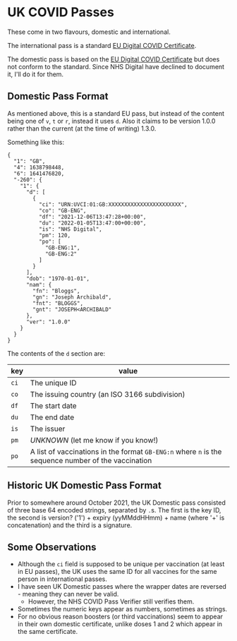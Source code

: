 # UK COVID Passes

These come in two flavours, domestic and international.

The international pass is a standard [EU Digital COVID Certificate](../eu).

The domestic pass is based on the [EU Digital COVID Certificate](../eu) but does not conform to the standard. Since NHS Digital have declined to document it, I'll do it for them.

## Domestic Pass Format

As mentioned above, this is a standard EU pass, but instead of the content being one of `v`, `t` or `r`, instead it uses `d`. Also it claims to be version 1.0.0 rather than the current (at the time of writing) 1.3.0.

Something like this:
```
{
  "1": "GB",
  "4": 1638798448,
  "6": 1641476820,
  "-260": {
    "1": {
      "d": [
        {
          "ci": "URN:UVCI:01:GB:XXXXXXXXXXXXXXXXXXXXXXX",
          "co": "GB-ENG",
          "df": "2021-12-06T13:47:28+00:00",
          "du": "2022-01-05T13:47:00+00:00",
          "is": "NHS Digital",
          "pm": 120,
          "po": [
            "GB-ENG:1",
            "GB-ENG:2"
          ]
        }
      ],
      "dob": "1970-01-01",
      "nam": {
        "fn": "Bloggs",
        "gn": "Joseph Archibald",
        "fnt": "BLOGGS",
        "gnt": "JOSEPH<ARCHIBALD"
      },
      "ver": "1.0.0"
    }
  }
}
```

The contents of the `d` section are:

| key | value |
| --- | ----- |
| `ci` | The unique ID |
| `co` | The issuing country (an ISO 3166 subdivision) |
| `df` | The start date |
| `du` | The end date |
| `is` | The issuer |
| `pm` | *UNKNOWN* (let me know if you know!) |
| `po` | A list of vaccinations in the format `GB-ENG:n` where `n` is the sequence number of the vaccination |

## Historic UK Domestic Pass Format

Prior to somewhere around October 2021, the UK Domestic pass consisted of three base 64 encoded strings, separated by `.`s. The first is the key ID, the second is version? ('1') + expiry (yyMMddHHmm) + name (where '+' is concatenation) and the third is a signature.

## Some Observations

- Although the `ci` field is supposed to be unique per vaccination (at least in EU passes), the UK uses the same ID for all vaccines for the same person in international passes.
- I have seen UK Domestic passes where the wrapper dates are reversed - meaning they can never be valid.
  - However, the NHS COVID Pass Verifier still verifies them.
- Sometimes the numeric keys appear as numbers, sometimes as strings.
- For no obvious reason boosters (or third vaccinations) seem to appear in their own domestic certificate, unlike doses 1 and 2 which appear in the same certificate.